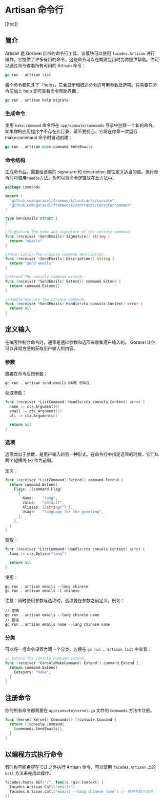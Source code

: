 # Artisan 命令行

[[toc]]

## 简介

Artisan 是 Goravel 自带的命令行工具，该模块可以使用 `facades.Artisan` 进行操作。它提供了许多有用的命令，这些命令可以在构建应用时为你提供帮助。你可以通过命令查看所有可用的 Artisan 命令：

```go
go run . artisan list
```

每个命令都包含了「help」，它会显示和概述命令的可用参数及选项。只需要在命令前加上 help 即可查看命令帮助界面：

```go
go run . artisan help migrate
```

### 生成命令

使用 `make:command` 命令将在 `app/console/commands` 目录中创建一个新的命令。如果你的应用程序中不存在此目录，请不要担心，它将在你第一次运行 make:command 命令时自动创建：

```go
go run . artisan make:command SendEmails
```

### 命令结构

生成命令后，需要给该类的 signature 和 description 属性定义适当的值。执行命令时将调用`handle`方法。你可以将命令逻辑放在此方法中。

```go
package commands

import (
  "github.com/goravel/framework/contracts/console"
  "github.com/goravel/framework/contracts/console/command"
)

type SendEmails struct {
}

//Signature The name and signature of the console command.
func (receiver *SendEmails) Signature() string {
  return "emails"
}

//Description The console command description.
func (receiver *SendEmails) Description() string {
  return "Send emails"
}

//Extend The console command extend.
func (receiver *SendEmails) Extend() command.Extend {
  return command.Extend{}
}

//Handle Execute the console command.
func (receiver *SendEmails) Handle(ctx console.Context) error {
  return nil
}
```

## 定义输入

在编写控制台命令时，通常是通过参数和选项来收集用户输入的。 Goravel 让你可以非常方便的获取用户输入的内容。

### 参数

直接在命令后跟参数：

```
go run . artisan send:emails NAME EMAIL
```

获取参数：

```go
func (receiver *ListCommand) Handle(ctx console.Context) error {
  name := ctx.Argument(0)
  email := ctx.Argument(1)
  all := ctx.Arguments()

  return nil
}
```

### 选项

选项类似于参数，是用户输入的另一种形式。在命令行中指定选项的时候，它们以两个短横线 (–) 作为前缀。

定义：

```go
func (receiver *ListCommand) Extend() command.Extend {
  return command.Extend{
    Flags: []command.Flag{
      {
        Name:    "lang",
        Value:   "default",
        Aliases: []string{"l"},
        Usage:   "language for the greeting",
      },
    },
  }
}
```

获取：

```go
func (receiver *ListCommand) Handle(ctx console.Context) error {
  lang := ctx.Option("lang")

  return nil
}
```

使用：

```
go run . artisan emails --lang chinese
go run . artisan emails -l chinese
```

注意：同时使用参数与选项时，选项要在参数之前定义，例如：

```
// 正确
go run . artisan emails --lang chinese name
// 错误
go run . artisan emails name --lang chinese name
```

### 分类

可以将一组命令设置为同一个分类，方便在 `go run . artisan list` 中查看：

```go
// Extend The console command extend.
func (receiver *ConsoleMakeCommand) Extend() command.Extend {
  return command.Extend{
    Category: "make",
  }
}
```

## 注册命令

你的所有命令都需要在 `app\console\kernel.go` 文件的 `Commands` 方法中注册。

```go
func (kernel Kernel) Commands() []console.Command {
  return []console.Command{
    &commands.SendEmails{},
  }
}
```

## 以编程方式执行命令

有时你可能希望在 CLI 之外执行 Artisan 命令，可以使用 `facades.Artisan` 上的 `Call` 方法来完成此操作。

```go
facades.Route.GET("/", func(c *gin.Context) {
  facades.Artisan.Call("emails")
  facades.Artisan.Call("emails --lang chinese name") // 携带参数与选项
})
```

<CommentService/>